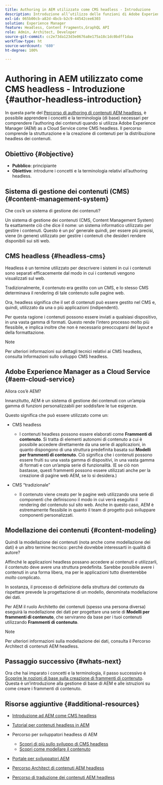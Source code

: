 ```yaml
---
title: Authoring in AEM utilizzato come CMS headless - Introduzione
description: Introduzione all’utilizzo delle funzioni di Adobe Experience Manager as a Cloud Service come CMS headless per la creazione di contenuti per il tuo progetto.
exl-id: 065b00cb-a82d-4bcb-b2c9-44542cee6303
solution: Experience Manager
feature: Headless, Content Fragments,GraphQL API
role: Admin, Architect, Developer
source-git-commit: cc2e73da123d3e0676a8e175a18c1dc0bdff1daa
workflow-type: ht
source-wordcount: '680'
ht-degree: 100%

---
```


# Authoring in AEM utilizzato come CMS headless - Introduzione {#author-headless-introduction}

In questa parte del [Percorso di authoring di contenuti AEM headless](overview.md), è possibile apprendere i concetti e la terminologia (di base) necessari per comprendere l’authoring dei contenuti quando si utilizza Adobe Experience Manager (AEM) as a Cloud Service come CMS headless. Il percorso comprende la strutturazione e la creazione di contenuti per la distribuzione headless dei contenuti.

## Obiettivo {#objective}

* **Pubblico**: principiante
* **Obiettivo**: introdurre i concetti e la terminologia relativi all’authoring headless.

## Sistema di gestione dei contenuti (CMS) {#content-management-system}

Che cos’è un sistema di gestione dei contenuti?

Un sistema di gestione dei contenuti (CMS, Content Management System) fa esattamente ciò che dice il nome: un sistema informatico utilizzato per gestire i contenuti. Questo è un po’ generale quindi, per essere più precisi, viene (in genere) utilizzato per gestire i contenuti che desideri rendere disponibili sui siti web.

## CMS headless {#headless-cms}

Headless è un termine utilizzato per descrivere i sistemi in cui i contenuti sono separati efficacemente dal modo in cui i contenuti vengono visualizzati sul web.

Tradizionalmente, il contenuto era gestito con un CMS, e lo stesso CMS determinava il rendering di tale contenuto sulle pagine web.

Ora, headless significa che il set di contenuti può essere gestito nel CMS e, quindi, utilizzato da una o più applicazioni (indipendenti).

Per questa ragione i contenuti possono essere inviati a qualsiasi dispositivo, in una vasta gamma di formati. Questo rende l’intero processo molto più flessibile, e implica inoltre che non è necessario preoccuparsi del layout e della formattazione.

>[!NOTE]
>
>Per ulteriori informazioni sui dettagli tecnici relativi ai CMS headless, consulta Informazioni sullo sviluppo CMS headless.

## Adobe Experience Manager as a Cloud Service {#aem-cloud-service}

Allora cos’è AEM?

Innanzitutto, AEM è un sistema di gestione dei contenuti con un’ampia gamma di funzioni personalizzabili per soddisfare le tue esigenze.

Questo significa che può essere utilizzato come un:

* CMS headless
   * I contenuti headless possono essere elaborati come **Frammenti di contenuto**.
Si tratta di elementi autonomi di contenuto a cui è possibile accedere direttamente da una serie di applicazioni, in quanto dispongono di una struttura predefinita basata sui **Modelli per frammenti di contenuto**.
Ciò significa che i contenuti possono essere fruiti su una vasta gamma di dispositivi, in una vasta gamma di formati e con un’ampia serie di funzionalità.
(E se ciò non bastasse, questi frammenti possono essere utilizzati anche per la creazione di pagine web AEM, se lo si desidera.)

* CMS “tradizionale”
   * Il contenuto viene creato per le pagine web utilizzando una serie di componenti che definiscono il modo in cui verrà eseguito il rendering del contenuto sul sito web. Anche in questo caso, AEM è estremamente flessibile in quanto il team di progetto può sviluppare componenti personalizzati.

## Modellazione dei contenuti {#content-modeling}

Quindi la modellazione dei contenuti (nota anche come modellazione dei dati) è un altro termine tecnico: perché dovrebbe interessarti in qualità di autore?

Affinché le applicazioni headless possano accedere ai contenuti e utilizzarli, il contenuto deve avere una struttura predefinita. Sarebbe possibile avere i contenuti in una forma libera, ma per le applicazioni tutto diventerebbe *molto* complicato.

In sostanza, il processo di definizione della struttura del contenuto da rispettare prevede la progettazione di un modello, denominata modellazione dei dati.

Per AEM il ruolo Architetto dei contenuti (spesso una persona diversa) eseguirà la modellazione dei dati per progettare una serie di **Modelli per frammenti di contenuto**, che serviranno da base per i tuoi contenuti utilizzando **Frammenti di contenuto**.

>[!NOTE]
>
>Per ulteriori informazioni sulla modellazione dei dati, consulta il Percorso Architect di contenuti AEM headless.

## Passaggio successivo {#whats-next}

Ora che hai imparato i concetti e la terminologia, il passo successivo è [Scoprire le nozioni di base sulla creazione di frammenti di contenuto](basics.md). Questa è un’introduzione alla gestione di base di AEM e alle istruzioni su come creare i frammenti di contenuto.

## Risorse aggiuntive {#additional-resources}

* [Introduzione ad AEM come CMS headless](/help/headless/introduction.md)

* [Tutorial per contenuti headless in AEM](https://experienceleague.adobe.com/docs/experience-manager-learn/getting-started-with-aem-headless/overview.html?lang=it)

* Percorso per sviluppatori headless di AEM
   * [Scopri di più sullo sviluppo di CMS headless](/help/journey-headless/developer/learn-about.md)
   * [Scopri come modellare il contenuto](/help/journey-headless/developer/model-your-content.md)

* [Portale per sviluppatori AEM](https://experienceleague.adobe.com/landing/experience-manager/headless/developer.html?lang=it)

* [Percorso Architect di contenuti AEM headless](/help/journey-headless/architect/overview.md)

* [Percorso di traduzione dei contenuti AEM headless](/help/journey-headless/translation/overview.md)
